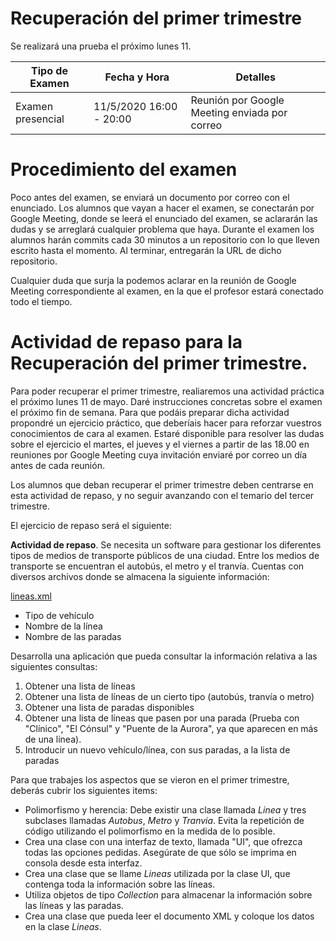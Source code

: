 # Recuperación del primer trimestre

Se realizará una prueba el próximo lunes 11.

| Tipo de Examen | Fecha y Hora | Detalles |
|------|----------------|--------------|
| Examen presencial | 11/5/2020 16:00 - 20:00 | Reunión por Google Meeting enviada por correo |

# Procedimiento del examen

Poco antes del examen, se enviará un documento por correo con el enunciado. Los alumnos que vayan a hacer el examen, se conectarán por Google Meeting, donde se leerá el enunciado del examen, se aclararán las dudas y se arreglará cualquier problema que haya. Durante el examen los alumnos harán commits cada 30 minutos a un repositorio con lo que lleven escrito hasta el momento. Al terminar, entregarán la URL de dicho repositorio.

Cualquier duda que surja la podemos aclarar en la reunión de Google Meeting correspondiente al examen, en la que el profesor estará conectado todo el tiempo.

# Actividad de repaso para la Recuperación del primer trimestre.

Para poder recuperar el primer trimestre, realiaremos una actividad práctica el próximo lunes 11 de mayo. Daré instrucciones concretas sobre el examen el próximo fin de semana. Para que podáis preparar dicha actividad propondré un ejercicio práctico, que deberíais hacer para reforzar vuestros conocimientos de cara al examen. Estaré disponible para resolver las dudas sobre el ejercicio el martes, el jueves y el viernes a partir de las 18.00 en reuniones por Google Meeting cuya invitación enviaré por correo un día antes de cada reunión.

Los alumnos que deban recuperar el primer trimestre deben centrarse en esta actividad de repaso, y no seguir avanzando con el temario del tercer trimestre.

El ejercicio de repaso será el siguiente:

**Actividad de repaso**. Se necesita un software para gestionar los diferentes tipos de medios de transporte públicos de una ciudad. Entre los medios de transporte se encuentran el autobús, el metro y el tranvía. Cuentas con diversos archivos donde se almacena la siguiente información:

[lineas.xml](docs/lineas.xml)

- Tipo de vehículo
- Nombre de la línea
- Nombre de las paradas

Desarrolla una aplicación que pueda consultar la información relativa a las siguientes consultas:

1. Obtener una lista de líneas
2. Obtener una lista de líneas de un cierto tipo (autobús, tranvía o metro)
3. Obtener una lista de paradas disponibles
4. Obtener una lista de líneas que pasen por una parada (Prueba con "Clínico", "El Cónsul" y "Puente de la Aurora", ya que aparecen en más de una línea).
5. Introducir un nuevo vehículo/línea, con sus paradas, a la lista de paradas

Para que trabajes los aspectos que se vieron en el primer trimestre, deberás cubrir los siguientes items:

- Polimorfismo y herencia: Debe existir una clase llamada *Linea* y tres subclases llamadas *Autobus*, *Metro* y *Tranvia*. Evita la repetición de código utilizando el polimorfismo en la medida de lo posible.
- Crea una clase con una interfaz de texto, llamada "UI", que ofrezca todas las opciones pedidas. Asegúrate de que sólo se imprima en consola desde esta interfaz.
- Crea una clase que se llame *Lineas* utilizada por la clase UI, que contenga toda la información sobre las líneas.
- Utiliza objetos de tipo *Collection* para almacenar la información sobre las líneas y las paradas.
- Crea una clase que pueda leer el documento XML y coloque los datos en la clase *Lineas*.


